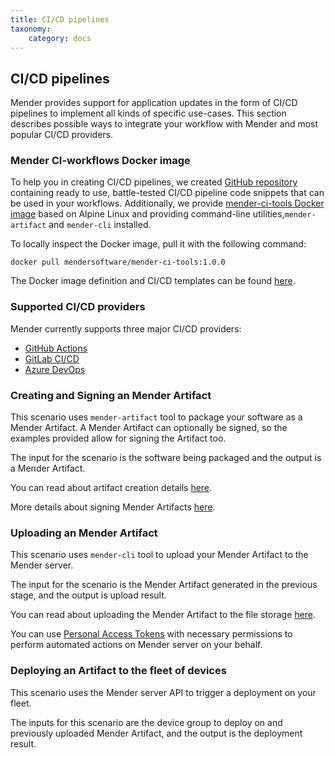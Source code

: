 ```yaml
---
title: CI/CD pipelines
taxonomy:
    category: docs
---
```


## CI/CD pipelines

Mender provides support for application updates in the form of CI/CD pipelines to implement all kinds of specific use-cases. This section describes possible ways to integrate your workflow with Mender and most popular CI/CD providers.

### Mender CI-workflows Docker image

To help you in creating CI/CD pipelines, we created [GitHub repository](https://github.com/mendersoftware/mender-ci-workflows/) containing ready to use, battle-tested CI/CD pipeline code snippets that can be used in your workflows. Additionally, we provide [mender-ci-tools Docker image](https://hub.docker.com/r/mendersoftware/mender-ci-tools) based on Alpine Linux and providing command-line utilities,`mender-artifact` and `mender-cli` installed.

To locally inspect the Docker image, pull it with the following command:
<!--AUTOVERSION: "mendersoftware/mender-ci-tools:%"/mender-ci-workflows-->
```
docker pull mendersoftware/mender-ci-tools:1.0.0
```

The Docker image definition and CI/CD templates can be found [here](https://github.com/mendersoftware/mender-ci-workflows).


### Supported CI/CD providers

Mender currently supports three major CI/CD providers:

* [GitHub Actions](01.GitHub-Actions/docs.md)
* [GitLab CI/CD](02.GitLab-CICD/docs.md)
* [Azure DevOps](03.Azure-DevOps/docs.md)

### Creating and Signing an Mender Artifact

This scenario uses `mender-artifact` tool to package your software as a Mender Artifact. A Mender Artifact can optionally be signed, so the examples provided allow for signing the Artifact too.


The input for the scenario is the software being packaged and the output is a Mender Artifact.


You can read about artifact creation details [here](../01.Create-an-Artifact/docs.md#create-a-full-filesystem-update-artifact).


More details about signing Mender Artifacts [here](https://docs.mender.io/artifact-creation/sign-and-verify).

### Uploading an Mender Artifact

This scenario uses `mender-cli` tool to upload your Mender Artifact to the Mender server. 

The input for the scenario is the Mender Artifact generated in the previous stage, and the output is upload result.

You can read about uploading the Mender Artifact to the file storage [here](../../08.Server-integration/01.Using-the-apis/docs.md#set-up-mender-cli).

You can use [Personal Access Tokens](../../08.Server-integration/01.Using-the-apis/docs.md#personal-access-tokens) with necessary permissions to perform automated actions on Mender server on your behalf.

### Deploying an Artifact to the fleet of devices

This scenario uses the Mender server API to trigger a deployment on your fleet.

The inputs for this scenario are the device group to deploy on and previously uploaded Mender Artifact, and the output is the deployment result.
